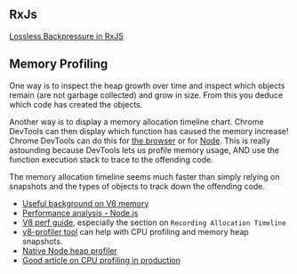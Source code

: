 

## RxJs
[Lossless Backpressure in RxJS](https://itnext.io/lossless-backpressure-in-rxjs-b6de30a1b6d4)

## Memory Profiling

One way is to inspect the heap growth over time and inspect which objects remain
(are not garbage collected) and grow in size. From this you deduce which code
has created the objects.

Another way is to display a memory allocation timeline chart. Chrome DevTools
can then display which function has caused the memory increase! Chrome DevTools can do this for 
[the browser](https://developer.chrome.com/docs/devtools/memory-problems/#allocation-profile)
or for [Node](https://github.com/thlorenz/v8-perf/blob/master/memory-profiling.md#devtools-allocation-profile).
This is really astounding because DevTools lets us profile memory usage, AND use the
function execution stack to trace to the offending code. 

The memory allocation timeline seems much faster than simply relying on
snapshots and the types of objects to track down the offending code.


- [Useful background on V8 memory](https://deepu.tech/memory-management-in-v8/)
- [Performance analysis - Node.js](https://medium.com/@rishabh171192/performance-analysis-node-js-68cc4628205c)
- [V8 perf
  guide](https://github.com/thlorenz/v8-perf/blob/master/memory-profiling.md),
  especially the section on `Recording Allocation Timeline` 
- [v8-profiler tool](https://www.npmjs.com/package/v8-profiler) can help with
  CPU profiling and memory heap snapshots.
- [Native Node heap profiler](https://nodejs.org/api/inspector.html#inspector_heap_profiler)
- [Good article on CPU profiling in production](https://medium.com/voodoo-engineering/node-js-and-cpu-profiling-on-production-in-real-time-without-downtime-d6e62af173e2)
